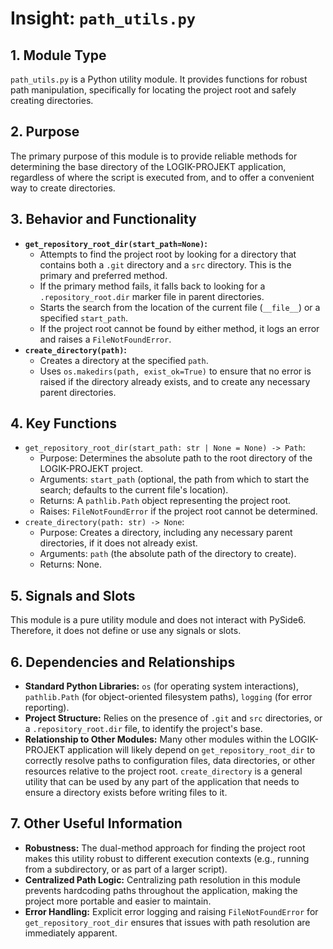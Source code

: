 # Insight: `path_utils.py`

## 1. Module Type

`path_utils.py` is a Python utility module. It provides functions for robust path manipulation, specifically for locating the project root and safely creating directories.

## 2. Purpose

The primary purpose of this module is to provide reliable methods for determining the base directory of the LOGIK-PROJEKT application, regardless of where the script is executed from, and to offer a convenient way to create directories.

## 3. Behavior and Functionality

- **`get_repository_root_dir(start_path=None)`:**
  - Attempts to find the project root by looking for a directory that contains both a `.git` directory and a `src` directory. This is the primary and preferred method.
  - If the primary method fails, it falls back to looking for a `.repository_root.dir` marker file in parent directories.
  - Starts the search from the location of the current file (`__file__`) or a specified `start_path`.
  - If the project root cannot be found by either method, it logs an error and raises a `FileNotFoundError`.
- **`create_directory(path)`:**
  - Creates a directory at the specified `path`.
  - Uses `os.makedirs(path, exist_ok=True)` to ensure that no error is raised if the directory already exists, and to create any necessary parent directories.

## 4. Key Functions

- `get_repository_root_dir(start_path: str | None = None) -> Path`:
  - Purpose: Determines the absolute path to the root directory of the LOGIK-PROJEKT project.
  - Arguments: `start_path` (optional, the path from which to start the search; defaults to the current file's location).
  - Returns: A `pathlib.Path` object representing the project root.
  - Raises: `FileNotFoundError` if the project root cannot be determined.
- `create_directory(path: str) -> None`:
  - Purpose: Creates a directory, including any necessary parent directories, if it does not already exist.
  - Arguments: `path` (the absolute path of the directory to create).
  - Returns: None.

## 5. Signals and Slots

This module is a pure utility module and does not interact with PySide6. Therefore, it does not define or use any signals or slots.

## 6. Dependencies and Relationships

- **Standard Python Libraries:** `os` (for operating system interactions), `pathlib.Path` (for object-oriented filesystem paths), `logging` (for error reporting).
- **Project Structure:** Relies on the presence of `.git` and `src` directories, or a `.repository_root.dir` file, to identify the project's base.
- **Relationship to Other Modules:** Many other modules within the LOGIK-PROJEKT application will likely depend on `get_repository_root_dir` to correctly resolve paths to configuration files, data directories, or other resources relative to the project root. `create_directory` is a general utility that can be used by any part of the application that needs to ensure a directory exists before writing files to it.

## 7. Other Useful Information

- **Robustness:** The dual-method approach for finding the project root makes this utility robust to different execution contexts (e.g., running from a subdirectory, or as part of a larger script).
- **Centralized Path Logic:** Centralizing path resolution in this module prevents hardcoding paths throughout the application, making the project more portable and easier to maintain.
- **Error Handling:** Explicit error logging and raising `FileNotFoundError` for `get_repository_root_dir` ensures that issues with path resolution are immediately apparent.
